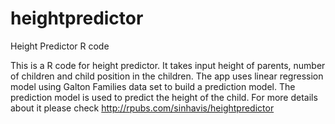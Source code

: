 # heightpredictor
Height Predictor R code

This is a R code for height predictor. It takes input height of parents, number of children and child position in the children. 
The app uses linear regression model using Galton Families data set to build a prediction model.
The prediction model is used to predict the height of the child. For more details about it please check 
http://rpubs.com/sinhavis/heightpredictor
